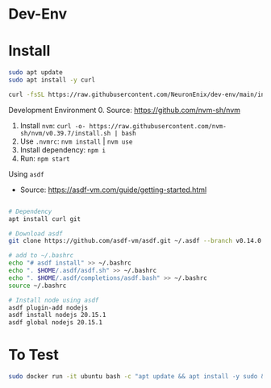 # Dev-Env

# Install
```sh
sudo apt update
sudo apt install -y curl
```
```sh
curl -fsSL https://raw.githubusercontent.com/NeuronEnix/dev-env/main/init.sh | bash
```

Development Environment
0. Source: https://github.com/nvm-sh/nvm
1. Install `nvm`: `curl -o- https://raw.githubusercontent.com/nvm-sh/nvm/v0.39.7/install.sh | bash`
2. Use `.nvmrc`: `nvm install` | `nvm use`
3. Install dependency: `npm i`
4. Run: `npm start`

Using `asdf`
- Source: https://asdf-vm.com/guide/getting-started.html
``` sh

# Dependency
apt install curl git

# Download asdf
git clone https://github.com/asdf-vm/asdf.git ~/.asdf --branch v0.14.0

# add to ~/.bashrc
echo "# asdf install" >> ~/.bashrc
echo ". $HOME/.asdf/asdf.sh" >> ~/.bashrc
echo ". $HOME/.asdf/completions/asdf.bash" >> ~/.bashrc
source ~/.bashrc

# Install node using asdf
asdf plugin-add nodejs
asdf install nodejs 20.15.1
asdf global nodejs 20.15.1
```
# To Test
```sh
sudo docker run -it ubuntu bash -c "apt update && apt install -y sudo && useradd -m -s /bin/bash -G sudo me && echo 'me ALL=(ALL) NOPASSWD:ALL' >> /etc/sudoers && su - me"
```